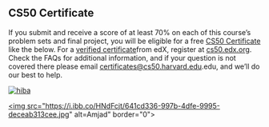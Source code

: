 ## CS50 Certificate

If you submit and receive a score of at least 70% on each of this course’s problem sets and final project, you will be eligible for a free <a href="https://cs50.harvard.edu/certificates">CS50 Certificate</a> like the below. For a <a href="https://www.edx.org/verified-certificate">verified certificate</a>from edX, register at <a href="http://cs50.edx.org/">cs50.edx.org</a>. Check the FAQs for additional information, and if your question is not covered there please email <a href="mailto:certificates@cs50.harvard.edu">certificates@cs50.harvard.edu</a>.edu, and we’ll do our best to help.

<!-- Hiba certificates -->
<a href="https://ibb.co/WnFXKbr"><img src="https://i.ibb.co/tBc6C70/hiba.png" alt="hiba" border="0"></a>
<!-- Amjad certificates -->
<a href="https://ibb.co/HNdFcjt"><img src="https://i.ibb.co/HNdFcjt/641cd336-997b-4dfe-9995-deceab313cee.jpg" alt=Amjad" border="0"></a>

